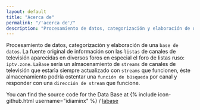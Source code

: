```yaml
---
layout: default
title: "Acerca de"
permalink: "/'acerca de'/"
description: "Procesamiento de datos, categorización y elaboración de una base de datos. La fuente original de información son las listas de canales de televisión aparecidas en diversos foros en especial el foro de listas ruso: iptv.zone..."
---
```


Procesamiento de datos, categorización y elaboración de una `base de datos`. La fuente original de información son las `listas` de canales de televisión aparecidas en diversos foros en especial el foro de listas ruso: `iptv.zone`. `LaBase` sería un almacenamiento de `streams` de canales de televisión que estarìa siempre actualizado con `streams` que funcionen, éste almacenamiento podría ostentar una `función de búsqueda` por canal y responder con una `dirección de stream` que funcione.

You can find the source code for the Data Base at
{% include icon-github.html username="idiaminx" %} /
[labase](https://github.com/idiaminx/labase)
